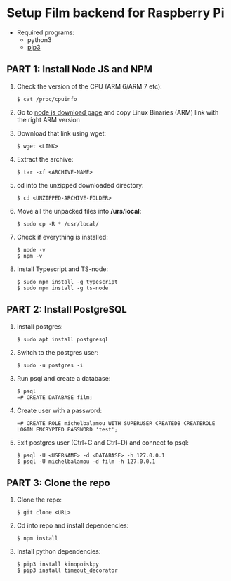 # Setup Film backend for Raspberry Pi

- Required programs:
    * python3 
    * [pip3](https://pip.pypa.io/en/stable/installing/)

## PART 1: Install Node JS and NPM

1. Check the version of the CPU (ARM 6/ARM 7 etc):

    `$ cat /proc/cpuinfo`

2. Go to [node js download page](https://nodejs.org/en/download/) and copy Linux Binaries (ARM) link with the right ARM version
3. Download that link using wget:

    `$ wget <LINK>`

4. Extract the archive:

    `$ tar -xf <ARCHIVE-NAME>`

5. cd into the unzipped downloaded directory:

    `$ cd <UNZIPPED-ARCHIVE-FOLDER>`

6. Move all the unpacked files into **/urs/local**:

    `$ sudo cp -R * /usr/local/`

7. Check if everything is installed:

    `$ node -v`</br>
    `$ npm -v`

8. Install Typescript and TS-node:

    `$ sudo npm install -g typescript` </br>
    `$ sudo npm install -g ts-node`

## PART 2: Install PostgreSQL

1. install postgres:

    `$ sudo apt install postgresql`

2. Switch to the postgres user:
        
    `$ sudo -u postgres -i`

3. Run psql and create a database:

    `$ psql` </br>
    `=# CREATE DATABASE film;`

4. Create user with a password:

    `=# CREATE ROLE michelbalamou WITH SUPERUSER CREATEDB CREATEROLE LOGIN ENCRYPTED PASSWORD 'test';`

5. Exit postgres user (Ctrl+C and Ctrl+D) and connect to psql:

    `$ psql -U <USERNAME> -d <DATABASE> -h 127.0.0.1` </br>
    `$ psql -U michelbalamou -d film -h 127.0.0.1`

## PART 3: Clone the repo

1. Clone the repo:

    `$ git clone <URL>`

2. Cd into repo and install dependencies:

    `$ npm install`

3. Install python dependencies:

    `$ pip3 install kinopoiskpy` </br>
    `$ pip3 install timeout_decorator`
